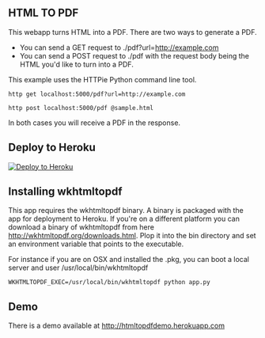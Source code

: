 ## HTML TO PDF

This webapp turns HTML into a PDF. There are two ways to generate a PDF.

- You can send a GET request to ./pdf?url=http://example.com
- You can send a POST request to ./pdf with the request body being the HTML you'd like to turn into a PDF.

This example uses the HTTPie Python command line tool.

```
http get localhost:5000/pdf?url=http://example.com

http post localhost:5000/pdf @sample.html
```

In both cases you will receive a PDF in the response.

## Deploy to Heroku

[![Deploy to Heroku](https://www.herokucdn.com/deploy/button.png)](https://heroku.com/deploy)

## Installing wkhtmltopdf
This app requires the wkhtmltopdf binary. A binary is packaged with the app for deployment
to Heroku. If you're on a different platform you can download a binary of wkhtmltopdf from here
http://wkhtmltopdf.org/downloads.html. Plop it into the bin directory and set an environment variable that points
to the executable.

For instance if you are on OSX and installed the .pkg, you can boot a local server and user /usr/local/bin/wkhtmltopdf

```
WKHTMLTOPDF_EXEC=/usr/local/bin/wkhtmltopdf python app.py
```

## Demo

There is a demo available at http://htmltopdfdemo.herokuapp.com
